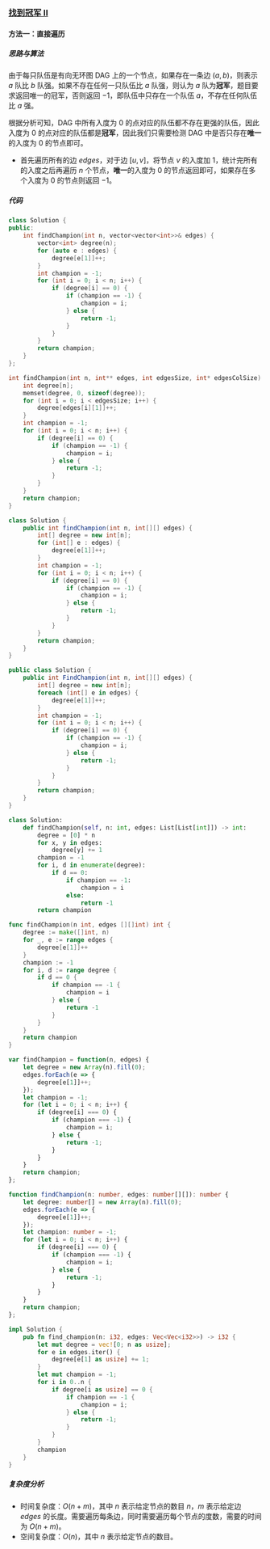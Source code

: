 ### [找到冠军 II](https://leetcode.cn/problems/find-champion-ii/solutions/2718321/zhao-dao-guan-jun-ii-by-leetcode-solutio-4x5y/)

#### 方法一：直接遍历

##### 思路与算法

由于每只队伍是有向无环图 $\text{DAG}$ 上的一个节点，如果存在一条边 $(a,b)$，则表示 $a$ 队比 $b$ 队强。如果不存在任何一只队伍比 $a$ 队强，则认为 $a$ 队为**冠军**，题目要求返回唯一的冠军，否则返回 $-1$，即队伍中只存在一个队伍 $a$，不存在任何队伍比 $a$ 强。

根据分析可知，$\text{DAG}$ 中所有入度为 $0$ 的点对应的队伍都不存在更强的队伍，因此入度为 $0$ 的点对应的队伍都是**冠军**，因此我们只需要检测 $\text{DAG}$ 中是否只存在**唯一**的入度为 $0$ 的节点即可。

- 首先遍历所有的边 $\textit{edges}$，对于边 $[u, v]$，将节点 $v$ 的入度加 $1$，统计完所有的入度之后再遍历 $n$ 个节点，**唯一**的入度为 $0$ 的节点返回即可，如果存在多个入度为 $0$ 的节点则返回 $-1$。

##### 代码

```c++
class Solution {
public:
    int findChampion(int n, vector<vector<int>>& edges) {
        vector<int> degree(n);
        for (auto e : edges) {
            degree[e[1]]++;
        }
        int champion = -1;
        for (int i = 0; i < n; i++) {
            if (degree[i] == 0) {
                if (champion == -1) {
                    champion = i;
                } else {
                    return -1;
                }
            }
        }
        return champion;
    }
};
```

```c
int findChampion(int n, int** edges, int edgesSize, int* edgesColSize) {
    int degree[n];
    memset(degree, 0, sizeof(degree));
    for (int i = 0; i < edgesSize; i++) {
        degree[edges[i][1]]++;
    }
    int champion = -1;
    for (int i = 0; i < n; i++) {
        if (degree[i] == 0) {
            if (champion == -1) {
                champion = i;
            } else {
                return -1;
            }
        }
    }
    return champion;
}
```

```java
class Solution {
    public int findChampion(int n, int[][] edges) {
        int[] degree = new int[n];
        for (int[] e : edges) {
            degree[e[1]]++;
        }
        int champion = -1;
        for (int i = 0; i < n; i++) {
            if (degree[i] == 0) {
                if (champion == -1) {
                    champion = i;
                } else {
                    return -1;
                }
            }
        }
        return champion;
    }
}
```

```csharp
public class Solution {
    public int FindChampion(int n, int[][] edges) {
        int[] degree = new int[n];
        foreach (int[] e in edges) {
            degree[e[1]]++;
        }
        int champion = -1;
        for (int i = 0; i < n; i++) {
            if (degree[i] == 0) {
                if (champion == -1) {
                    champion = i;
                } else {
                    return -1;
                }
            }
        }
        return champion;
    }
}
```

```python
class Solution:
    def findChampion(self, n: int, edges: List[List[int]]) -> int:
        degree = [0] * n
        for x, y in edges:
            degree[y] += 1
        champion = -1
        for i, d in enumerate(degree):
            if d == 0:
                if champion == -1:
                    champion = i
                else:
                    return -1
        return champion
```

```go
func findChampion(n int, edges [][]int) int {
    degree := make([]int, n)
    for _, e := range edges {
        degree[e[1]]++
    }
    champion := -1
    for i, d := range degree {
        if d == 0 {
            if champion == -1 {
                champion = i
            } else {
                return -1
            }
        }
    }
    return champion
}
```

```javascript
var findChampion = function(n, edges) {
    let degree = new Array(n).fill(0);
    edges.forEach(e => {
        degree[e[1]]++;
    });
    let champion = -1;
    for (let i = 0; i < n; i++) {
        if (degree[i] === 0) {
            if (champion === -1) {
                champion = i;
            } else {
                return -1;
            }
        }
    }
    return champion;
};
```

```typescript
function findChampion(n: number, edges: number[][]): number {
    let degree: number[] = new Array(n).fill(0);
    edges.forEach(e => {
        degree[e[1]]++;
    });
    let champion: number = -1;
    for (let i = 0; i < n; i++) {
        if (degree[i] === 0) {
            if (champion === -1) {
                champion = i;
            } else {
                return -1;
            }
        }
    }
    return champion;
};
```

```rust
impl Solution {
    pub fn find_champion(n: i32, edges: Vec<Vec<i32>>) -> i32 {
        let mut degree = vec![0; n as usize];
        for e in edges.iter() {
            degree[e[1] as usize] += 1;
        }
        let mut champion = -1;
        for i in 0..n {
            if degree[i as usize] == 0 {
                if champion == -1 {
                    champion = i;
                } else {
                    return -1;
                }
            }
        }
        champion
    }
}
```

##### 复杂度分析

- 时间复杂度：$O(n + m)$，其中 $n$ 表示给定节点的数目 $n$，$m$ 表示给定边 $\textit{edges}$ 的长度。需要遍历每条边，同时需要遍历每个节点的度数，需要的时间为 $O(n + m)$。
- 空间复杂度：$O(n)$，其中 $n$ 表示给定节点的数目。
